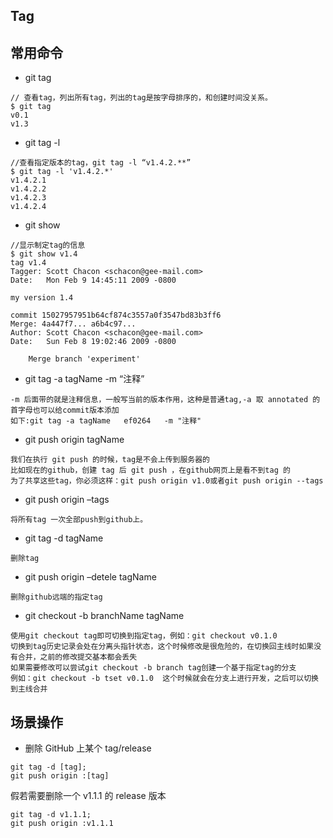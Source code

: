 
## Tag
## 常用命令
- git tag
``` git
// 查看tag，列出所有tag，列出的tag是按字母排序的，和创建时间没关系。
$ git tag
v0.1
v1.3
```

- git tag -l
``` git
//查看指定版本的tag，git tag -l “v1.4.2.**”
$ git tag -l 'v1.4.2.*'
v1.4.2.1
v1.4.2.2
v1.4.2.3
v1.4.2.4
```

- git show
``` git
//显示制定tag的信息
$ git show v1.4
tag v1.4
Tagger: Scott Chacon <schacon@gee-mail.com>
Date:   Mon Feb 9 14:45:11 2009 -0800

my version 1.4

commit 15027957951b64cf874c3557a0f3547bd83b3ff6
Merge: 4a447f7... a6b4c97...
Author: Scott Chacon <schacon@gee-mail.com>
Date:   Sun Feb 8 19:02:46 2009 -0800

    Merge branch 'experiment'
``` 

- git tag -a tagName -m “注释”
``` git
-m 后面带的就是注释信息，一般写当前的版本作用，这种是普通tag,-a 取 annotated 的首字母也可以给commit版本添加
如下:git tag -a tagName   ef0264   -m "注释"
```

- git push origin tagName
``` git
我们在执行 git push 的时候，tag是不会上传到服务器的
比如现在的github，创建 tag 后 git push ，在github网页上是看不到tag 的
为了共享这些tag，你必须这样：git push origin v1.0或者git push origin --tags
```

- git push origin –tags
``` git
将所有tag 一次全部push到github上。
```

- git tag -d tagName
``` git
删除tag
```
- git push origin –detele tagName
``` git
删除github远端的指定tag
``` 

- git checkout -b branchName tagName
``` git
使用git checkout tag即可切换到指定tag，例如：git checkout v0.1.0
切换到tag历史记录会处在分离头指针状态，这个时候修改是很危险的，在切换回主线时如果没有合并，之前的修改提交基本都会丢失
如果需要修改可以尝试git checkout -b branch tag创建一个基于指定tag的分支
例如：git checkout -b tset v0.1.0  这个时候就会在分支上进行开发，之后可以切换到主线合并
```
## 场景操作
- 删除 GitHub 上某个 tag/release
``` git
git tag -d [tag];
git push origin :[tag]
``` 
假若需要删除一个 v1.1.1 的 release 版本
``` git
git tag -d v1.1.1;
git push origin :v1.1.1
```
